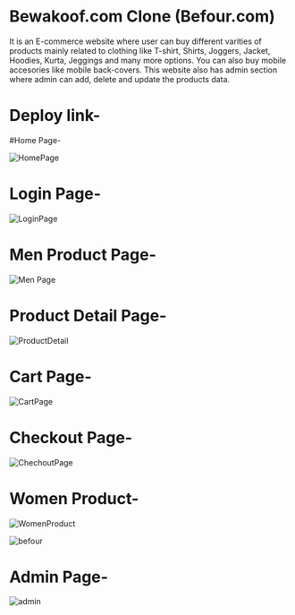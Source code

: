 # Bewakoof.com Clone (Befour.com)

It is an E-commerce website where user can buy different varities of products mainly related to clothing like T-shirt, Shirts, Joggers, Jacket, Hoodies, Kurta, Jeggings and many more options. You can also buy mobile accesories like mobile back-covers. This website also has admin section where admin can add, delete and update the products data.

# Deploy link-




#Home Page-


![HomePage](https://www.linkpicture.com/q/Web-capture_27-2-2023_121822_delicate-mooncake-6ba932.netlify.app.jpeg)

# Login Page-

![LoginPage](https://www.linkpicture.com/q/Web-capture_27-2-2023_123525_delicate-mooncake-6ba932.netlify.app.jpeg)

# Men Product Page-

![Men Page](https://www.linkpicture.com/q/Web-capture_27-2-2023_123237_delicate-mooncake-6ba932.netlify.app.jpeg)

# Product Detail Page-

![ProductDetail](https://www.linkpicture.com/q/Web-capture_27-2-2023_123622_delicate-mooncake-6ba932.netlify.app.jpeg)

# Cart Page- 

![CartPage](https://www.linkpicture.com/q/Web-capture_27-2-2023_123759_delicate-mooncake-6ba932.netlify.app.jpeg)

# Checkout Page-

![ChechoutPage](https://www.linkpicture.com/q/Web-capture_27-2-2023_123814_delicate-mooncake-6ba932.netlify.app.jpeg)

# Women Product-

![WomenProduct](https://www.linkpicture.com/q/Web-capture_27-2-2023_12351_delicate-mooncake-6ba932.netlify.app.jpeg)

![befour](https://user-images.githubusercontent.com/107496019/221485831-c5cc974d-dd81-43c6-9b4f-6e7e3d1a8813.png)


# Admin Page-

![admin](https://user-images.githubusercontent.com/107496019/221485853-f7733585-d5b2-45fd-8a8a-9fc9a5cdb371.png)

